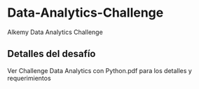 # Data-Analytics-Challenge
Alkemy Data Analytics Challenge

## Detalles del desafío
Ver Challenge Data Analytics con Python.pdf para los detalles y requerimientos


